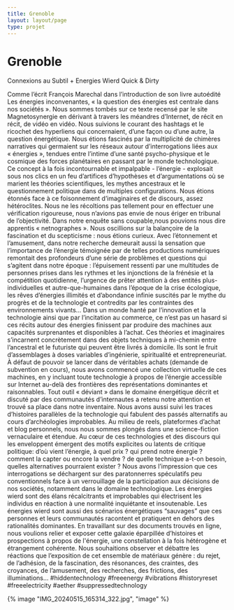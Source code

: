 ```yaml
---
title: Grenoble
layout: layout/page
type: projet
---
```


# Grenoble

Connexions au Subtil + Energies Wierd 
Quick & Dirty

Comme l’écrit François Marechal dans l’introduction de son  livre autoédité Les énergies inconvenantes, « la question des énergies est centrale dans nos sociétés ». Nous sommes tombés sur ce texte recensé par le site Magnetosynergie en dérivant à travers les méandres d’Internet, de récit en récit, de vidéo en vidéo. Nous suivions le courant des hashtags et le ricochet des hyperliens qui concernaient, d’une façon ou d’une autre, la question énergétique. Nous étions fascinés par la multiplicité de chimères narratives qui germaient sur les réseaux autour d’interrogations liées aux « énergies », tendues entre l’intime d’une santé psycho-physique et le cosmique des forces planétaires en passant par le monde technologique. Ce concept à la fois incontournable et impalpable - l’énergie - explosait sous nos clics en un feu d’artifices d’hypothèses et d’argumentations où se marient les théories scientifiques, les mythes ancestraux et le questionnement politique dans de multiples configurations. Nous étions étonnés face à ce foisonnement d’imaginaires et de discours, assez hétéroclites. Nous ne les récoltions pas tellement pour en effectuer une vérification rigoureuse, nous n’avions pas envie de nous ériger en tribunal de l’objectivité. Dans notre enquête sans coupable,nous pouvions nous dire apprentis « netnographes ». Nous oscillions sur la balançoire de la fascination et du scepticisme : nous étions curieux. Avec l’étonnement et l’amusement, dans notre recherche demeurait aussi la sensation que l’importance de l’énergie témoignée par de telles productions numériques remontait des profondeurs d’une série de problèmes et questions qui s’agitent dans  notre époque : l’épuisement ressenti par une multitudes de personnes prises dans les rythmes et les injonctions de la frénésie et la compétition quotidienne, l’urgence de prêter attention à des entités plus-individuelles et autre-que-humaines dans l’époque de la crise écologique, les rêves d’énergies illimités et d’abondance infinie suscités par le mythe du progrès et de la technologie et contredits par les contraintes des environnements vivants…
Dans un monde hanté par l’innovation et la technologie ainsi que par l’incitation au commerce, ce n’est pas un hasard si ces récits autour des énergies finissent par produire des machines aux capacités surprenantes et disponibles à l’achat. Ces théories et imaginaires s’incarnent concrètement dans des objets techniques à mi-chemin entre l’ancestral et le futuriste qui peuvent être livrés à domicile. Ils sont le fruit d’assemblages à doses variables d’ingénierie, spiritualité et entrepreneuriat.  À défaut de pouvoir se lancer dans de véritables achats (demande de subvention en cours), nous avons commencé une collection virtuelle de ces machines, en y incluant toute technologie à propos de l’énergie accessible sur Internet au-delà des frontières des représentations dominantes et raisonnables. Tout outil « déviant » dans le domaine énergétique décrit et discuté par des communautés d’internautes a retenu notre attention et trouvé sa place dans notre inventaire. Nous avons aussi suivi les traces d’histoires parallèles de la technologie qui fabulent des passés alternatifs au cours d’archéologies improbables. Au milieu de reels, plateformes d’achat et blog personnels, nous nous sommes plongés dans une science-fiction vernaculaire et étendue.
Au cœur de ces technologies et des discours qui les enveloppent émergent des motifs explicites ou latents de critique politique: d’où vient l’énergie, à quel prix ? qui prend notre énergie ? comment la capter ou encore la vendre ? de quelle technique a-t-on besoin, quelles alternatives pourraient exister ?  Nous avons l’impression que ces interrogations se déchargent sur des paratonnerres spéculatifs peu conventionnels face à un verrouillage de la participation aux décisions de nos sociétés, notamment dans le domaine technologique. Les énergies wierd sont des élans récalcitrants et improbables qui électrisent les individus en réaction à une normalité inquiétante et insoutenable. Les énergies wierd sont aussi des scénarios énergétiques “sauvages” que ces personnes et leurs communautés racontent et pratiquent en dehors des rationalités dominantes. En travaillant sur des documents trouvés en ligne, nous voulions relier et exposer cette galaxie éparpillée d’histoires et prospections à propos de l'énergie, une constellation à la fois hétérogène et étrangement cohérente. Nous souhaitions observer et débattre les réactions que l’exposition de cet ensemble de matériaux  génère : du rejet, de l’adhésion, de la fascination, des résonances, des craintes, des croyances, de l’amusement, des recherches, des frictions, des illuminations… 
#hiddentechnology #freeenergy #vibrations #historyreset #freeelectricity #aether #suppressedtechnology


{% image "IMG_20240515_165314_322.jpg", "image" %}